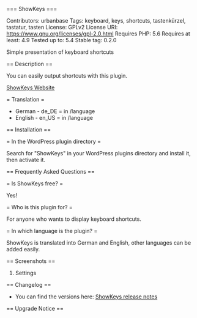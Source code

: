 === ShowKeys ===

Contributors: urbanbase
Tags: keyboard, keys, shortcuts, tastenkürzel, tastatur, tasten
License: GPLv2
License URI: https://www.gnu.org/licenses/gpl-2.0.html
Requires PHP: 5.6
Requires at least: 4.9
Tested up to: 5.4
Stable tag: 0.2.0

Simple presentation of keyboard shortcuts

== Description ==

You can easily output shortcuts with this plugin.

[ShowKeys Website](https://code.urban-base.net/showkeys?utm_source=wporg)

= Translation =

-   German - de_DE = in /language
-   English - en_US = in /language

== Installation ==

= In the WordPress plugin directory =

Search for "ShowKeys" in your WordPress plugins directory and install it, then activate it.

== Frequently Asked Questions ==

= Is ShowKeys free? =

Yes!

= Who is this plugin for? =

For anyone who wants to display keyboard shortcuts.

= In which language is the plugin? =

ShowKeys is translated into German and English, other languages can be added easily.

== Screenshots ==

1.  Settings

== Changelog ==

-   You can find the versions here: [ShowKeys release notes](https://code.urban-base.net/showkeys/release-notes/?utm_source=wporg)

== Upgrade Notice ==
